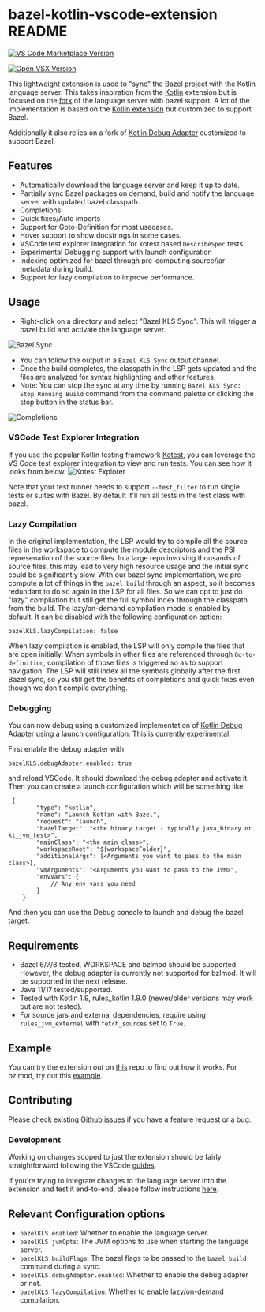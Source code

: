 # bazel-kotlin-vscode-extension README
<!-- VS Code Marketplace -->
[![VS Code Marketplace Version](https://img.shields.io/badge/VS%20Code%20Marketplace-v0.3.0-blue?logo=visual-studio-code)](https://marketplace.visualstudio.com/items?itemName=SridharMocherla.bazel-kotlin-vscode-extension)

<!-- Open VSX Registry -->
[![Open VSX Version](https://img.shields.io/open-vsx/v/SridharMocherla/bazel-kotlin-vscode-extension)](https://open-vsx.org/extension/SridharMocherla/bazel-kotlin-vscode-extension)

This lightweight extension is used to "sync" the Bazel project with the Kotlin language server. This takes inspiration from the [Kotlin](https://github.com/fwcd/vscode-kotlin) extension but is focused on the [fork](https://github.com/smocherla-brex/kotlin-language-server-bazel-support) of the language server with bazel support. A lot of the implementation is based on the [Kotlin extension](https://github.com/fwcd/vscode-kotlin) but customized to support Bazel.

Additionally it also relies on a fork of [Kotlin Debug Adapter](https://github.com/fwcd/kotlin-debug-adapter) customized to support Bazel.

## Features

- Automatically download the language server and keep it up to date.
- Partially sync Bazel packages on demand, build and notify the language server with updated bazel classpath.
- Completions
- Quick fixes/Auto imports
- Support for Goto-Definition for most usecases.
- Hover support to show docstrings in some cases.
- VSCode test explorer integration for kotest based `DescribeSpec` tests.
- Experimental Debugging support with launch configuration
- Indexing optimized for bazel through pre-computing source/jar metadata during build.
- Support for lazy compilation to improve performance.

## Usage

- Right-click on a directory and select "Bazel KLS Sync". This will trigger a bazel build and activate the language server.

![Bazel Sync](resources/usage.png)
- You can follow the output in a `Bazel KLS Sync` output channel.
- Once the build completes, the classpath in the LSP gets updated and the files are analyzed for syntax highlighting and other features.
- Note: You can stop the sync at any time by running `Bazel KLS Sync: Stop Running Build` command from the command palette or clicking the stop button in the status bar.

![Completions](resources/completion.png)

### VSCode Test Explorer Integration
If you use the popular Kotlin testing framework [Kotest](https://github.com/kotest/kotest), you can leverage the VS Code test explorer integration to view and run tests. You can see how it looks from below.
![Kotest Explorer](resources/kotest-vscode.png)

Note that your test runner needs to support `--test_filter` to run single tests or suites with Bazel. By default it'll run all tests in the test class with bazel.

### Lazy Compilation

In the original implementation, the LSP would try to compile all the source files in the workspace to compute the module descriptors and the PSI represenation of the source files. In a large repo involving thousands of source files, this may lead to very high resource usage and the initial sync could be significantly slow. With our bazel sync implementation, we pre-compute a lot of things in the `bazel build` through an aspect, so it becomes redundant to do so again in the LSP for all files. So we can opt to just do "lazy" compliation but still get the full symbol index through the classpath from the build. The lazy/on-demand compilation mode is enabled by default. It can be disabled with the following configuration option:
```
bazelKLS.lazyCompilation: false
```

When lazy compilation is enabled, the LSP will only compile the files that are open initially. When symbols in other files are referenced through `Go-to-definition`, compilation of those files is triggered so as to support navigation. The LSP will still index all the symbols globally after the first Bazel sync, so you still get the benefits of completions and quick fixes even though we don't compile everything. 

### Debugging
You can now debug using a customized implementation of [Kotlin Debug Adapter](https://github.com/fwcd/kotlin-debug-adapter) using a launch configuration. This is currently experimental.

First enable the debug adapter with
```
bazelKLS.debugAdapter.enabled: true
```

and reload VSCode. It should download the debug adapter and activate it. Then you can create a launch configuration which will be something like

```
 {
        "type": "kotlin",
        "name": "Launch Kotlin with Bazel",
        "request": "launch",
        "bazelTarget": "<the binary target - typically java_binary or kt_jvm_test>",
        "mainClass": "<the main class>",
        "workspaceRoot": "${workspaceFolder}",
        "additionalArgs": [<Arguments you want to pass to the main class>],
        "vmArguments": "<Arguments you want to pass to the JVM>",
        "envVars": {
            // Any env vars you need 
        }
    }
```

And then you can use the Debug console to launch and debug the bazel target.

## Requirements
- Bazel 6/7/8 tested, WORKSPACE and bzlmod should be supported. However, the debug adapter is currently not supported for bzlmod. It will be supported in the next release.
- Java 11/17 tested/supported.
- Tested with Kotlin 1.9, rules_kotlin 1.9.0 (newer/older versions may work but are not tested).
- For source jars and external dependencies, require using `rules_jvm_external` with `fetch_sources` set to `True`.


## Example
You can try the extension out on [this](https://github.com/smocherla-brex/bazel-kls-example) repo to find out how it works. For bzlmod, try out this [example](https://github.com/smocherla-brex/bazel-kls-bzlmod-example).

## Contributing
Please check existing [Github issues](https://github.com/smocherla-brex/bazel-kotlin-vscode-extension/issues) if you have a feature request or a bug.

### Development
Working on changes scoped to just the extension should be fairly straightforward following the VSCode [guides](https://code.visualstudio.com/api/extension-guides/overview).

If you're trying to integrate changes to the language server into the extension and test it end-to-end, please follow instructions [here](https://github.com/smocherla-brex/kotlin-language-server-bazel-support/blob/main/DEVELOPMENT.md).


## Relevant Configuration options

- `bazelKLS.enabled`: Whether to enable the language server.
- `bazelKLS.jvmOpts`: The JVM options to use when starting the language server.
- `bazelKLS.buildFlags`: The bazel flags to be passed to the `bazel build` command during a sync.
- `bazelKLS.debugAdapter.enabled`: Whether to enable the debug adapter or not.
- `bazelKLS.lazyCompilation`: Whether to enable lazy/on-demand compilation.

